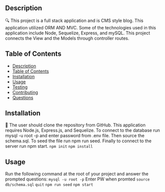 ## Description

🔍 This project is a full stack application and is CMS style blog. This application utilized ORM AND MVC. Some of the technologies used in this application include Node, Sequelize, Express, and mySQL. This project connects the View and the Models through controller routes. 
  
## Table of Contents
- [Description](#description)
- [Table of Contents](#table-of-contents)
- [Installation](#installation)
- [Usage](#usage)
- [Testing](#testing)
- [Contributing](#contributing)
- [Questions](#questions)

## Installation
💾   The user should clone the repository from GitHub. This application requires Node.js, Express.js, and Sequelize. To connect to the database run mysql -u root -p and enter password from .env file. Then source the schema.sql. To seed the file run npm run seed. Finally to connect to the server run npm start. 
`npm init`
`npm install`
  
## Usage
Run the following command at the root of your project and answer the prompted questions:
`mysql -u root -p`
Enter PW when promted
`source db/schema.sql`
`quit`
`npm run seed`
`npm start`
